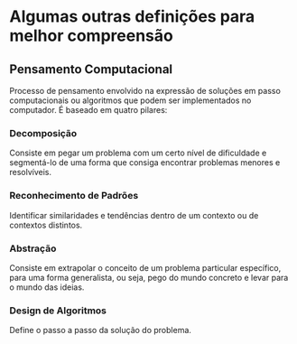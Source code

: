 # Algumas outras definições para melhor compreensão



##  Pensamento Computacional

Processo de pensamento envolvido na expressão de soluções em passo computacionais ou algoritmos que podem ser implementados no computador.  É baseado em quatro pilares:



### Decomposição

Consiste em pegar um problema com um certo nível de dificuldade e segmentá-lo de uma forma que consiga encontrar problemas menores e resolvíveis.

### Reconhecimento de Padrões

Identificar similaridades e tendências dentro de um contexto ou de contextos distintos.

### Abstração

Consiste em extrapolar o conceito de um problema particular específico, para uma forma generalista, ou seja, pego do mundo concreto e levar para o mundo das ideias.

### Design de Algoritmos

Define o passo a passo da solução do problema.



